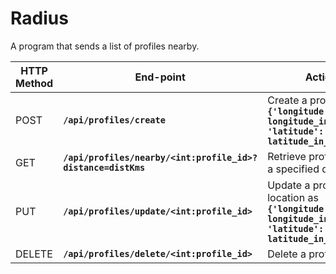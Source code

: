 # Radius

A program that sends a list of profiles nearby.

| HTTP Method | End-point | Action |
|-------------|-----------|--------|
| POST | **`/api/profiles/create`** | Create a profile as<br/>**`{'longitude': longitude_in_degrees, 'latitude': latitude_in_degrees}`** |
|GET | **`/api/profiles/nearby/<int:profile_id>?distance=distKms`** | Retrieve profiles near a specified distance |
|PUT | **`/api/profiles/update/<int:profile_id>`** | Update a profile's location as<br/>**`{'longitude': longitude_in_degrees, 'latitude': latitude_in_degrees}`** |
|DELETE | **`/api/profiles/delete/<int:profile_id>`** | Delete a profile |
